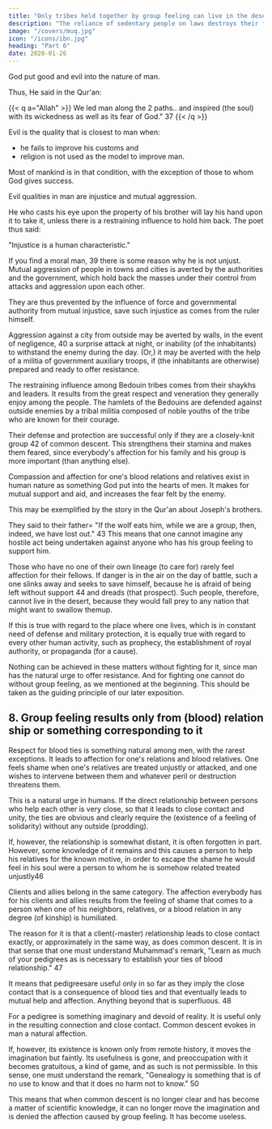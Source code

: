 ```yaml
---
title: "Only tribes held together by group feeling can live in the desert"
description: "The reliance of sedentary people on laws destroys their fortitude and power of resistance"
image: "/covers/muq.jpg"
icon: "/icons/ibn.jpg"
heading: "Part 6"
date: 2020-01-26
---
```



<!-- ## 7. Only tribes held together by group feeling can live in the desert -->

God put good and evil into the nature of man.

Thus, He said in the Qur'an: 

{{< q a="Allah" >}}
We led man along the 2 paths.. and inspired (the soul) with its wickedness as well as its fear of God." 37 
{{< /q >}}


Evil is the quality that is closest to man when:
- he fails to improve his customs and
- religion is not used as the model to improve man. 

Most of mankind is in that condition, with the exception of those to whom God gives success. 

Evil <!-- 38 --> qualities in man are injustice and mutual aggression. 

He who casts his eye upon the property of his brother will lay his hand upon it to take it, unless there is a restraining influence to hold him back. The poet thus said:

"Injustice is a human characteristic."

If you find a moral man, 39 there is some reason why he is not unjust. Mutual aggression of people in towns and cities is averted by the authorities and the government, which hold back the masses under their control from attacks and aggression upon each other. 

They are thus prevented by the influence of force and governmental authority from mutual injustice, save such injustice as comes from the ruler himself.

Aggression against a city from outside may be averted by walls, in the event of negligence, 40 a surprise attack at night, or inability (of the inhabitants) to withstand the enemy during the day. (Or,) it may be averted with the help of a militia of government auxiliary troops, if (the inhabitants are otherwise) prepared and ready to offer resistance.

The restraining influence among Bedouin tribes comes from their shaykhs  and leaders. It results from the great respect and veneration they generally enjoy among the people. The hamlets of the Bedouins are defended against outside enemies by a tribal militia composed of noble youths of the tribe who are known for their courage. 

Their defense and protection are successful only if they are a closely-knit group 42 of common descent. This strengthens their
stamina and makes them feared, since everybody's affection for his family and his group is more important (than anything else). 

Compassion and affection for one's blood relations and relatives exist in human nature as something God put into the hearts of men. It makes for mutual support and aid, and increases the fear felt by the enemy.

This may be exemplified by the story in the Qur'an about Joseph's brothers.

They said to their father= "If the wolf eats him, while we are a group, then, indeed, we have lost out." 43 This means that one cannot imagine any hostile act being undertaken against anyone who has his group feeling to support him.

Those who have no one of their own lineage (to care for) rarely feel affection for their fellows. If danger is in the air on the day of battle, such a one slinks away and seeks to save himself, because he is afraid of being left without
support 44 and dreads (that prospect). Such people, therefore, cannot live in the desert, because they would fall prey to any nation that might want to swallow themup.

If this is true with regard to the place where one lives, which is in constant need of defense and military protection, it is equally true with regard to every other human activity, such as prophecy, the establishment of royal authority, or
propaganda (for a cause). 

Nothing can be achieved in these matters without fighting for it, since man has the natural urge to offer resistance. And for fighting one cannot do without group feeling, as we mentioned at the beginning. This should be taken as the guiding principle of our later exposition. 


## 8. Group feeling results only from (blood) relation ship or something corresponding to it

Respect for blood ties is something natural among men, with the rarest exceptions. It leads to affection for one's relations and blood relatives. One feels shame when one's relatives are treated unjustly or attacked, and one wishes to intervene between them and whatever peril or destruction threatens them. 

This is a natural urge in humans. If the direct relationship between persons who help each other is very close, so that it leads to close contact and unity, the ties are obvious and clearly require the (existence of a feeling of solidarity) without any outside (prodding). 

If, however, the relationship is somewhat distant, it is often forgotten in part. However, some knowledge of it remains and this causes a person to help his relatives for the known motive, in order to escape the shame he would feel in his soul were a person to whom he is somehow related treated unjustly46

Clients and allies belong in the same category. The affection everybody has for his clients and allies results from the feeling of shame that comes to a person when one of his neighbors, relatives, or a blood relation in any degree (of kinship) is humiliated. 

The reason for it is that a client(-master) relationship leads to close contact exactly, or approximately in the same way, as does common descent. It is in that sense that one must understand Muhammad's remark, "Learn as much of your
pedigrees as is necessary to establish your ties of blood relationship." 47 

It means that pedigreesare useful only in so far as they imply the close contact that is a consequence of blood ties and that eventually leads to mutual help and affection. Anything beyond that is superfluous. 48 

For a pedigree is something imaginary and devoid of reality. It is useful only in the resulting connection and close contact. Common descent evokes in man a natural affection. 

If, however, its existence is known only from remote history, it moves the imagination but faintly. Its usefulness is gone, and
preoccupation with it becomes gratuitous, a kind of game, and as such is not permissible. In this sense, one must understand the remark, "Genealogy is something that is of no use to know and that it does no harm not to know." 50 

This means that when common descent is no longer clear and has become a matter of scientific knowledge, it can no longer move the imagination and is denied the affection caused by group feeling. It has become useless.
